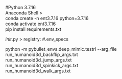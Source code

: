 #Python 3.7.16  
Anaconda Shell >  
conda create -n ent3.7.16 python=3.7.16  
conda activate ent3.7.16  
pip install requirements.txt  

_init_.py > registry: #.env_specs  

python -m pybullet_envs.deep_mimic.testrl --arg_file run_humanoid3d_backflip_args.txt  
run_humanoid3d_jump_args.txt  
run_humanoid3d_spinkick_args.txt  
run_humanoid3d_walk_args.txt  
